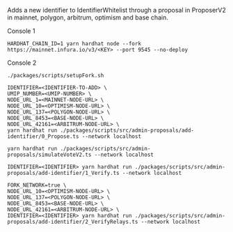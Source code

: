 Adds a new identifier to IdentifierWhitelist through a proposal in ProposerV2 in mainnet, polygon, arbitrum, optimism and base chain.

Console 1

```
HARDHAT_CHAIN_ID=1 yarn hardhat node --fork https://mainnet.infura.io/v3/<KEY> --port 9545 --no-deploy
```

Console 2

```
./packages/scripts/setupFork.sh

IDENTIFIER=<IDENTIFIER-TO-ADD> \
UMIP_NUMBER=<UMIP-NUMBER> \
NODE_URL_1=<MAINNET-NODE-URL> \
NODE_URL_10=<OPTIMISM-NODE-URL> \
NODE_URL_137=<POLYGON-NODE-URL> \
NODE_URL_8453=<BASE-NODE-URL> \
NODE_URL_42161=<ARBITRUM-NODE-URL> \
yarn hardhat run ./packages/scripts/src/admin-proposals/add-identifier/0_Propose.ts --network localhost

yarn hardhat run ./packages/scripts/src/admin-proposals/simulateVoteV2.ts --network localhost

IDENTIFIER=<IDENTIFIER> yarn hardhat run ./packages/scripts/src/admin-proposals/add-identifier/1_Verify.ts --network localhost

FORK_NETWORK=true \
NODE_URL_10=<OPTIMISM-NODE-URL> \
NODE_URL_137=<POLYGON-NODE-URL> \
NODE_URL_8453=<BASE-NODE-URL> \
NODE_URL_42161=<ARBITRUM-NODE-URL> \
IDENTIFIER=<IDENTIFIER> yarn hardhat run ./packages/scripts/src/admin-proposals/add-identifier/2_VerifyRelays.ts --network localhost

```
